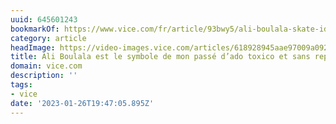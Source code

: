 ```yaml
---
uuid: 645601243
bookmarkOf: https://www.vice.com/fr/article/93bwy5/ali-boulala-skate-idole
category: article
headImage: https://video-images.vice.com/articles/618928945aae97009a092168/lede/1636378792719-fred-mortagne-1.jpeg?image-resize-opts=Y3JvcD0xeHc6MXhoO2NlbnRlcixjZW50ZXImcmVzaXplPTEyMDA6KiZyZXNpemU9MTIwMDoq
title: Ali Boulala est le symbole de mon passé d’ado toxico et sans repères
domain: vice.com
description: ''
tags:
- vice
date: '2023-01-26T19:47:05.895Z'
---
```



